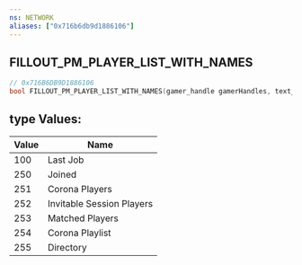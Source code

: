 ```yaml
---
ns: NETWORK
aliases: ["0x716b6db9d1886106"]
---
```

## FILLOUT_PM_PLAYER_LIST_WITH_NAMES

```c
// 0x716B6DB9D1886106
bool FILLOUT_PM_PLAYER_LIST_WITH_NAMES(gamer_handle gamerHandles, text_label_63 gamerNames, int count, int type);
```

## type Values:
| Value | Name |
| --- | --- |
| 100 | Last Job |
| 250 | Joined |
| 251 | Corona Players |
| 252 | Invitable Session Players |
| 253 | Matched Players |
| 254 | Corona Playlist |
| 255 | Directory |

